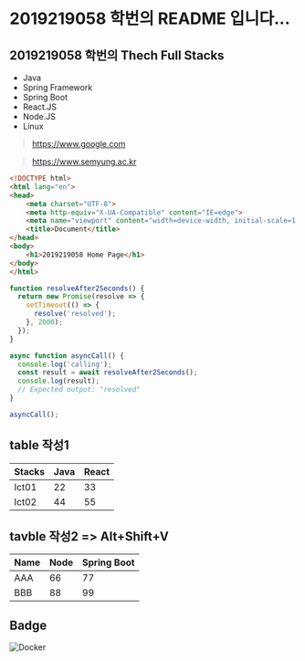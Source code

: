 # 2019219058 학번의 README 입니다...     

## 2019219058 학번의 Thech Full Stacks
- Java
- Spring Framework
- Spring Boot
- React.JS
- Node.JS
- Linux

> https://www.google.com

> https://www.semyung.ac.kr

```html
<!DOCTYPE html>
<html lang="en">
<head>
    <meta charset="UTF-8">
    <meta http-equiv="X-UA-Compatible" content="IE=edge">
    <meta name="viewport" content="width=device-width, initial-scale=1.0">
    <title>Document</title>
</head>
<body>
    <h1>2019219058 Home Page</h1>
</body>
</html>
```

```javascript
function resolveAfter2Seconds() {
  return new Promise(resolve => {
    setTimeout(() => {
      resolve('resolved');
    }, 2000);
  });
}

async function asyncCall() {
  console.log('calling');
  const result = await resolveAfter2Seconds();
  console.log(result);
  // Expected output: "resolved"
}

asyncCall();
```

## table 작성1
| Stacks | Java | React |
| ------ | ---- | ----- |
| Ict01  | 22   | 33    |
| Ict02  | 44   | 55    |


## tavble 작성2 => Alt+Shift+V
| Name | Node | Spring Boot |
|------|------|-------------|
| AAA  | 66   | 77          |
| BBB  | 88   | 99          |



## Badge
<img alt="Docker" src="https://img.shields.io/badge/Docker-007ACC?style=for-the-badge&logo=Docker&logo=Docker&logoColor=white"/>